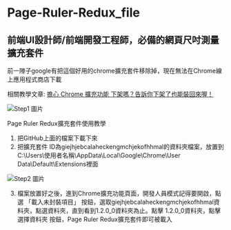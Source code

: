 # Page-Ruler-Redux_file
 
## 前端UI設計師/前端開發工程師，必備的網頁尺吋測量擴充套件

前一陣子google有把這個好用的chrome擴充套件移除掉，現在無法在Chrome線上應用程式商店下載

相關教學文章:
[擔心 Chrome 擴充功能 下架嗎？告訴你下架了也能裝回來喔！](https://walker-a.com/archives/5153)

![Step1 圖片](https://i.imgur.com/fEck5mE.png)


Page Ruler Redux擴充套件使用教學
1. 把GitHub上面的檔案下載下來
2. 把擴充套件 ID為giejhjebcalaheckengmchjekofhhmal的資料夾檔案，放置到C:\Users\使用者名稱\AppData\Local\Google\Chrome\User Data\Default\Extensions裡面

![Step2 圖片](https://i.imgur.com/GMSQQaj.png)

3. 檔案放置好之後，進到Chrome擴充功能頁面，開發人員模式記得要開啟，點選 「載入未封裝項目」 按鈕，選取giejhjebcalaheckengmchjekofhhmal資料夾，點選資料夾，直到看到1.2.0_0資料夾為止。點擊 1.2.0_0資料夾，點擊 選擇資料夾 按鈕，Page Ruler Redux擴充套件即可被載入


